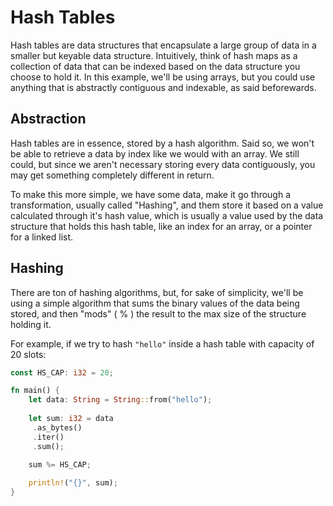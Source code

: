 # Hash Tables

Hash tables are data structures that encapsulate a large group of data in a smaller but keyable data structure. Intuitively, think of hash maps as a collection of data that can be indexed based on the data structure you choose to hold it. In this example, we'll be using arrays, but you could use anything that is abstractly contiguous and indexable, as said beforewards.

## Abstraction

Hash tables are in essence, stored by a hash algorithm. Said so, we won't be able to retrieve a data by index like we would with an array. We still could, but since we aren't necessary storing every data contiguously, you may get something completely different in return.

To make this more simple, we have some data, make it go through a transformation, usually called "Hashing", and them store it based on a value calculated through it's hash value, which is usually a value used by the data structure that holds this hash table, like an index for an array, or a pointer for a linked list.

## Hashing

There are ton of hashing algorithms, but, for sake of simplicity, we'll be using a simple algorithm that sums the binary values of the data being stored, and then "mods" ( % ) the result to the max size of the structure holding it.

For example, if we try to hash ```"hello"``` inside a hash table with capacity of 20 slots:

```rust
const HS_CAP: i32 = 20;

fn main() {
    let data: String = String::from("hello");
    
    let sum: i32 = data
     .as_bytes()
     .iter()
     .sum();
     
    sum %= HS_CAP;

    println!("{}", sum);
}
```
